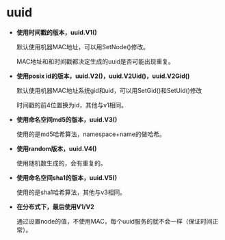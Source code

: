 # uuid

<ul>

<li>
<strong>使用时间戳的版本，uuid.V1()</strong>
<p>默认使用机器MAC地址，可以用SetNode()修改。</p>
<p>MAC地址和和时间戳都决定生成的uuid是否可能出现重复。</p>
</li>

<li>
<strong>使用posix id的版本，uuid.V2()，uuid.V2Uid()，uuid.V2Gid()</strong>
<p>默认使用机器MAC地址系统gid和uid，可以用SetGid()和SetUid()修改</p>
<p>时间戳的前4位置换为id，其他与v1相同。</p>
</li>

<li>
<strong>使用命名空间md5的版本，uuid.V3()</strong>
<p>使用的是md5哈希算法，namespace+name的做哈希。</p>
</li>


<li>
<strong>使用random版本，uuid.V4()</strong>
<p>使用随机数生成的，会有重复的。</p>
</li>

<li>
<strong>使用命名空间sha1的版本，uuid.V5()</strong>
<p>使用的是sha1哈希算法，其他与v3相同。</p>
</li>

<li>
<strong>在分布式下，最后使用V1/V2</strong>
<p>通过设置node的值，不使用MAC，每个uuid服务的就不会一样（保证时间正常）。</p>
</li>

</ul>
